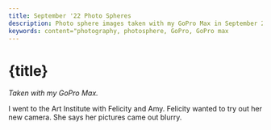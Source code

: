 ```yaml
---
title: September '22 Photo Spheres
description: Photo sphere images taken with my GoPro Max in September 2022.
keywords: content="photography, photosphere, GoPro, GoPro max
---
```


<script>
  import GS__0013 from '$lib/assets/images/photospheres/2022-09/GS__0013.jpg';
  import GS__0016 from '$lib/assets/images/photospheres/2022-09/GS__0016.jpg';
  import GS__0018 from '$lib/assets/images/photospheres/2022-09/GS__0018.jpg';
  import GS__0020 from '$lib/assets/images/photospheres/2022-09/GS__0020.jpg';
  import GS__0021 from '$lib/assets/images/photospheres/2022-09/GS__0021.jpg';
  import GS__0023 from '$lib/assets/images/photospheres/2022-09/GS__0023.jpg';
  import GS__0024 from '$lib/assets/images/photospheres/2022-09/GS__0024.jpg';
  import GS__0025 from '$lib/assets/images/photospheres/2022-09/GS__0025.jpg';
  import GS__0027 from '$lib/assets/images/photospheres/2022-09/GS__0027.jpg';

  import PhotoSphere from '$lib/components/PhotoSphere.svelte';
</script>

# {title}

_Taken with my GoPro Max._

I went to the Art Institute with Felicity and Amy. Felicity wanted to try out her new camera. She
says her pictures came out blurry.

<PhotoSphere panorama={GS__0013} caption="Viewing The Hen and The Wrestler" />
<PhotoSphere panorama={GS__0016} caption="The Art Institute courtyard" />
<PhotoSphere panorama={GS__0018} caption="The old Chicago Board of Trade trading floor" />
<PhotoSphere panorama={GS__0020} caption="Having a sit" />
<PhotoSphere panorama={GS__0021} caption="Steps" />
<PhotoSphere panorama={GS__0023} caption="Dinner at The Gage" />
<PhotoSphere panorama={GS__0024} caption="A neat alley" />
<PhotoSphere panorama={GS__0025} caption="Sunset viewed from the Brown Line" />
<PhotoSphere panorama={GS__0027} caption="Lawrence and Ravenswood at twilight" />
